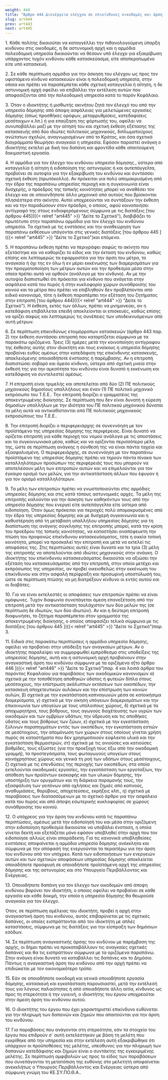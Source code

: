 ```yaml
---
weight: 444
title: "Άρθρο 444 Διενέργεια ελέγχου σε επικίνδυνες οικοδομές και άρση του κινδύνου"
slug: art444
prev: art443
next: art445
---
```


1\. Κάθε πολίτης δικαιούται να καταγγέλλει την πιθανολογούμενη ύπαρξη κινδύνου στις οικοδομές, η δε αστυνομική αρχή και η αρμόδια πολεοδομική υπηρεσία δικαιούνται να θέσουν υπό έλεγχο για εξακρίβωση υπάρχοντος τυχόν κινδύνου κάθε κατασκεύασμα, είτε αποπερατωμένο είτε υπό κατασκευή.

2\. Σε κάθε περίπτωση αρμόδια για την άσκηση του ελέγχου ως προς τον υφιστάμενο κίνδυνο κατασκευών είναι η πολεοδομική υπηρεσία, στην οποία και πρέπει να παραπέμπεται κάθε σχετική καταγγελία ή αίτηση, η δε αστυνομική αρχή οφείλει να επιβάλλει την εκτέλεση αυτών που αποφασίζονται από την πολεοδομική υπηρεσία κατά το παρόν Κεφάλαιο.

3\. Όταν ο ιδιοκτήτης ή μισθωτής ακινήτου ζητά τον έλεγχό του από την υπηρεσία δόμησης από άποψη ασφάλειας για μελετώμενες εργασίες δόμησης (όπως προσθήκες ορόφων, μεταρρυθμίσεις, κατεδαφίσεις μεσότοιχων κ.λπ.) ή για επαύξηση της φόρτωσής του, οφείλει να συνυποβάλλει μαζί με την αίτησή του και σχετική έκθεση εξέτασης της κατασκευής από δύο ιδιώτες πολιτικούς μηχανικούς, διπλωματούχους ανώτατων σχολών, αναγνωρισμένων από το Κράτος, και όσα σχετικά διαγράμματα θεωρήσει αναγκαία η υπηρεσία. Εφόσον παραστεί ανάγκη ο ιδιοκτήτης εκτελεί με δική του δαπάνη και φροντίδα κάθε απαιτούμενη δοκιμαστική εργασία.

4\. Η αρμόδια για τον έλεγχο του κινδύνου υπηρεσία δόμησης., ύστερα από καταγγελία ή αίτηση ή ειδοποίηση της αστυνομίας ή και αυτεπάγγελτα, προβαίνει σε αυτοψία για την εξακρίβωση του κινδύνου και συντάσσει σχετική έκθεση (πρωτόκολλο). Αν πρόκειται για πολύ απομακρυσμένη από την έδρα της παραπάνω υπηρεσίας περιοχή και η συγκοινωνία είναι δυσχερής, ο πρόεδρος της τοπικής κοινότητας μπορεί να αναθέσει τον έλεγχο και σε οποιονδήποτε άλλο μηχανικό από αυτούς που βρίσκονται πλησιέστερα στο ακίνητο. Αυτοί υποχρεούνται να συντάξουν την έκθεση και να την παραδώσουν στον πρόεδρο, ο οποίος, αφού κοινοποιήσει αντίγραφό της στους ενδιαφερόμενους σύμφωνα με τις διατάξεις [του άρθρου 445]({{< relref "art445" >}} "Δείτε το Σχετικό"), διαβιβάζει το πρωτότυπο στην παραπάνω αρμόδια για τον έλεγχο του κινδύνου υπηρεσία. Τα σχετικά με τις ενστάσεις και την αναθεώρηση των παραπάνω εκθέσεων υπάγονται στις γενικές διατάξεις [του άρθρου 445 ]({{< relref "art445" >}} "Δείτε το Σχετικό")και επόμενα.

5\. Η παραπάνω έκθεση πρέπει να περιγράφει σαφώς το ακίνητο που εξετάστηκε και να καθορίζει το είδος και την έκταση του κινδύνου, καθώς επίσης και λεπτομερώς τα εφαρμοστέα για την άρση του μέτρα, το αναγκαίο ή όχι της εν όλω ή εν μέρει εκκένωσης των διαμερισμάτων για την πραγματοποίηση των μέτρων αυτών και την προθεσμία μέσα στην οποία πρέπει αυτά να αρθούν (ανάλογα με τον κίνδυνο). Αν με την αυτοψία διαπιστωθεί ότι πρόκειται για κίνδυνο που ανάγεται στην ασφάλεια κατά του πυρός ή στην κυκλοφορία χώρων συνάθροισης του κοινού και τα μέτρα που πρέπει να επιβληθούν δεν προβλέπονται από ειδικό κανονισμό, τότε η έκθεση παραπέμπει την εξέταση του ζητήματος στην επιτροπή [του άρθρου 444]({{< relref "art444" >}} "Δείτε το Σχετικό"). Η έκθεση, εκτός των άλλων, πρέπει να μνημονεύει, αν η κατεδάφιση επιβάλλεται επειδή αποκλείονται οι επισκευές, καθώς επίσης να ορίζει σαφώς και λεπτομερώς τις συνέπειες των υποδεικνυόμενων από αυτή μέτρων.

6\. Σε περίπτωση επικινδύνως ετοιμόρροπων κατασκευών (άρθρο 443 παρ. 2) την έκθεση συντάσσει επιτροπή που καταρτίζεται σύμφωνα με τα παρακάτω οριζόμενα. Τρεις (3) ημέρες μετά την κοινοποίηση αντίγραφου της έκθεσης αυτής στον ιδιοκτήτη και τους ενοίκους η υπηρεσία δόμησης προβαίνει ευθύς αμέσως στην κατεδάφιση της επικίνδυνης κατασκευής, αποκλειόμενης οποιασδήποτε ένστασης ή παρέμβασης. Αν η επιτροπή διαπιστώσει σοβαρό και άμεσο κίνδυνο, ύστερα από σχετική μνεία στην έκθεσή της για την αμεσότητα του κινδύνου είναι δυνατό η εκκένωση και κατεδάφιση να συντελεστεί αμέσως.

7\. Η επιτροπή είναι τριμελής και αποτελείται από δύο (2) ΠΕ πολιτικούς μηχανικούς δημοσίους υπαλλήλους και έναν (1) ΠΕ πολιτικό μηχανικό εκπρόσωπο του Τ.Ε.Ε.. Την επιτροπή διορίζει ο γραμματέας της αποκεντρωμένης διοίκησης. Σε περίπτωση που δεν είναι δυνατή η εύρεση δημοσίων υπαλλήλων με την ιδιότητα του ΠΕ πολιτικού μηχανικού δύναται τα μέλη αυτά να αντικαθίστανται από ΠΕ πολιτικούς μηχανικούς εκπροσώπους του Τ.Ε.Ε..

8\. Την επιτροπή διορίζει ο περιφερειάρχης σε συνεννόηση με τον προϊστάμενο της υπηρεσίας δόμησης της περιφέρειας. Είναι δυνατό να ορίζεται επιτροπή για κάθε περιοχή του νομού ανάλογα με τις αποστάσεις και τα συγκοινωνιακά μέσα, καθώς και να ορίζονται περισσότερα μέλη της, ώστε σε περίπτωση ανάγκης η σύνθεσή της να είναι πάντα ταχεία και εξασφαλισμένη. Ο περιφερειάρχης, σε συνεννόηση με τον παραπάνω προϊστάμενο της υπηρεσίας δόμησης πρέπει να τηρούν πάντα πίνακα των καταλληλότερων προσώπων της περιφέρειάς τους που μπορούν να αποτελέσουν μέλη των επιτροπών αυτών και να επιμελούνται για τον έγκαιρο ορισμό των μελών, για την αντικατάσταση άλλων που έφυγαν ή για τον ορισμό καταλληλότερων.

9\. Τα μέλη των επιτροπών πρέπει να γνωστοποιούνται στις αρμόδιες υπηρεσίες δόμησης και στις κατά τόπους αστυνομικές αρχές. Τα μέλη της επιτροπής καλούνται για την άσκηση των καθηκόντων τους από την υπηρεσία δόμησης που ενεργεί είτε αυτεπάγγελτα είτε ύστερα από ειδοποίηση. Όταν όμως πρόκειται για περιοχές πολύ απομακρυσμένες από την έδρα της υπηρεσίας δόμησης και με δυσχερή συγκοινωνία και η καθυστέρηση από τη μετάβαση υπαλλήλου υπηρεσίας δόμησης για τη διαπίστωση της ανάγκης σύγκλησης της επιτροπής μπορεί, κατά την κρίση του προέδρου της τοπικής κοινότητας, να καταστήσει αναπόφευκτη την πτώση του προφανώς επικίνδυνου κατασκευάσματος, τότε η οικεία τοπική κοινότητα, μπορεί να προσκαλεί την επιτροπή και μετά να εκτελεί τις αποφάσεις της. Στις περιπτώσεις αυτές είναι δυνατό και τα τρία (3) μέλη της επιτροπής να αποτελούνται από ιδιώτες μηχανικούς στην ανάγκη. Ο ιδιοκτήτης του επικίνδυνου κατασκευάσματος δικαιούται να αξιώσει την εξέταση του κατασκευάσματος από την επιτροπή, στην οποία μετέχει και εκπρόσωπος της υπηρεσίας, αν προβεί οικειοθελώς στην εκκένωση του επικίνδυνου και στην ασφαλή περίφραξη και προσωρινή υποστύλωσή του, ώστε σε περίπτωση πτώσης να μη διατρέξουν κίνδυνο οι εντός αυτού και οι διαβάτες.

10\. Για να είναι εκτελεστές οι αποφάσεις των επιτροπών πρέπει να είναι ομόφωνες. Τυχόν διαφωνία συνεπάγεται άμεση επανεξέταση από την επιτροπή μετά την αντικατάσταση τουλάχιστον των δύο μελών της (σε περίπτωση δε ιδιωτών, των δύο ιδιωτών}. Αν και η δεύτερη επιτροπή διαφωνήσει, το ζήτημα παραπέμπεται στον γραμματέα της αποκεντρωμένης διοίκησης, ο οποίος αποφασίζει τελικά σύμφωνα με τις διατάξεις [του άρθρου 445 ]({{< relref "art445" >}} "Δείτε το Σχετικό")παρ. 3.

11\. Ειδικά στις παρακάτω περιπτώσεις η αρμόδια υπηρεσία δόμησης, οφείλει να προβαίνει στην υπόδειξη των αναγκαίων μέτρων. Αν ο ιδιοκτήτης παραλείψει να συμμορφωθεί εμπρόθεσμα στις υποδείξεις της υπηρεσίας δόμησης, αυτή και η αστυνομική αρχή προβαίνουν στην αναγκαστική άρση του κινδύνου σύμφωνα με τα οριζόμενα σ[το άρθρο 446 ]({{< relref "art446" >}} "Δείτε το Σχετικό")παρ. 4 και λοιπά άρθρα του παρόντος Κεφαλαίου για παραβάσεις των οικοδομικών κανονισμών α) σχετικά με την τοποθέτηση αποθηκών ύδατος ή φυτειών δίπλα στους μεσότοιχους, την επίστρωση ακάλυπτων εκτάσεων των οικοπέδων, την κατασκευή αποχετευτικών αυλάκων και την επίστρωση των κοινών αυλών, β) σχετικά με την εγκατάσταση καπναγωγών μέσα σε κατοικήσιμα διαμερίσματα, γ) σχετικά με την οίκηση υπόγειων διαμερισμάτων και την επικοινωνία των υπογείων με τους υπόλοιπους χώρους, δ) σχετικά με τα αποχωρητήρια, τους βόθρους, τους αγωγούς διοχέτευσης των υγρών των οικοδομών και των ομβρίων υδάτων, την ύδρευση και τις αποθήκες ύδατος και τους βόθρους των ζώων, ε) σχετικά με την εγκατάσταση ξύλινων παραπηγμάτων εντός των οικοπέδων, την εγκατάσταση εστιών σε μεσότοιχους, την απομόνωση των χώρων στους οποίους γίνεται χρήση πυρός σε καταστήματα που δεν χρησιμοποιούν εύφλεκτα υλικά και την εγκατάσταση θερμαστρών, στ) σχετικά με τις ανιούσες και κατιούσες βαθμίδες, τους εξώστες (για την προεξοχή τους έξω από την οικοδομική γραμμή), τα προστεγάσματα, τους φωταγωγούς υπογείων στους κοινόχρηστους χώρους και γενικά τη ροή των υδάτων στους μεσότοιχους, ζ) σχετικά με τις επενδύσεις της περιοχής των οικοπέδων, στα οποία εκτελούνται οικοδομικές εργασίες, την εγκατάσταση των εργοταξίων, την απόθεση των προϊόντων εκσκαφής και των υλικών δόμησης, την υποστήριξη των ορυγμάτων και τη διάρκεια παραμονής τους, την εξασφάλιση των γειτόνων από οχλήσεις και ζημιές από καπνούς, αναθυμιάσεις, θορύβους, αποχετεύσεις, εκρήξεις κλπ., η) σχετικά με παραβάσεις των διατασσόμενων με το σχετικό άρθρο για την ασφάλεια κατά του πυρός και από άποψη εσωτερικής κυκλοφορίας σε χώρους συνάθροισης του κοινού.

12\. Ο υπόχρεος για την άρση του κινδύνου κατά τις παραπάνω περιπτώσεις, αμέσως μετά την ειδοποίησή του και μέσα στην οριζόμενη στην ειδοποίηση προθεσμία δικαιούται να υποβάλει ένσταση, η οποία γίνεται δεκτή και εξετάζεται μόνο εφόσον υποβληθεί στην αρχή που τον ειδοποίησε αλλιώς είναι απαράδεκτη. Για τις κανονικά υποβληθείσες ενστάσεις αποφαίνεται η αρμόδια υπηρεσία δόμησης ανέκκλητα και σύμφωνα με την απόφασή της ενεργούνται τα περαιτέρω για την άρση του κινδύνου από τον υπόχρεο. Κατά των ειδοποιήσεων των ενεργειών αυτών και των σχετικών αποφάσεων υπηρεσίας δόμησης αποκλείεται οποιαδήποτε προσφυγή σε οποιαδήποτε προϊστάμενη αρχή της υπηρεσίας δόμησης και της αστυνομίας και στο Υπουργείο Περιβάλλοντος και Ενέργειας.

13\. Οποιαδήποτε δαπάνη για τον έλεγχο των οικοδομών από άποψη κινδύνου βαρύνει τον ιδιοκτήτη, ο οποίος οφείλει να προβαίνει σε κάθε εργασία και κάθε δοκιμή, την οποία η υπηρεσία δόμησης θα θεωρούσε αναγκαία για τον έλεγχο.

Όταν, σε περίπτωση αμέλειας του ιδιοκτήτη, προβεί η αρχή στην αναγκαστική άρση του κινδύνου, αυτός επιβαρύνεται με τις σχετικές δαπάνες, οι οποίες εισπράττονται από τον ιδιοκτήτη με απλές καταστάσεις, σύμφωνα με τις διατάξεις για την είσπραξη των δημόσιων εσόδων.

14\. Σε περίπτωση αναγκαστικής άρσης του κινδύνου με παρέμβαση της αρχής, οι δήμοι πρέπει να προκαταβάλλουν τις αναγκαίες σχετικές δαπάνες και θα τις εισπράττουν σύμφωνα με τα οριζόμενα παραπάνω. Στην ανάγκη είναι δυνατό να καταβάλλει τις δαπάνες και το Δημόσιο. Πάντως η αναγκαστική άρση του κινδύνου από την αρχή πρέπει να επιδιώκεται με τον οικονομικότερο τρόπο.

15\. Εάν σε οποιαδήποτε οικοδομή και γενικά οποιαδήποτε εργασία δόμησης, κατασκευή και εγκατάσταση παρουσιαστεί, μετά την εκτέλεσή τους για λόγους παλαιότητας ή από οποιαδήποτε άλλη αιτία, κίνδυνος ως προς τη στερεότητα ή την υγιεινή, ο ιδιοκτήτης του έργου υποχρεούται στην άμεση άρση του κινδύνου αυτού.

16\. Ο ιδιοκτήτης του έργου που έχει χαρακτηριστεί επικίνδυνο ευθύνεται για την πληρωμή των δαπανών και ζημιών που απαιτούνται για την άρση του κινδύνου.

17\. Για παραβάσεις που ανάγονται στη στερεότητα, εάν τα στοιχεία του έργου που επιδρούν σ\` αυτή εκτελέστηκαν με βάση τη μελέτη που εγκρίθηκε από την υπηρεσία και στην εκτέλεση αυτή εξακριβώθηκε ότι υπάρχουν οι προϋποθέσεις της μελέτης, υπεύθυνος για την πληρωμή των δαπανών κατεδάφισης και ζημιών είναι ο συντάκτης της εγκεκριμένης μελέτης. Σε περίπτωση αμφιβολιών ως προς το είδος των παραβάσεων που συνεπάγονται τη μετατόπιση της ευθύνης στο μελετητή αποφαίνεται ανεκκλήτως ο Υπουργός Περιβάλλοντος και Ενέργειας ύστερα από σύμφωνη γνώμη του ΚΕ.ΣΥ.ΠΟ.Θ.Α..


